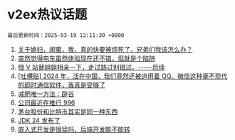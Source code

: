 # v2ex热议话题

`最后更新时间：2025-03-19 12:11:30 +0800`

1. [关于媳妇，闺蜜，我，真的快要被烦死了，兄弟们我该怎么办？](https://www.v2ex.com/t/1119364)
1. [突然觉得电车虽然体验现在还不错，但就是个陷阱](https://www.v2ex.com/t/1119322)
1. [借 V 站替姐姐相亲一下，走过路过别错过。-----后续](https://www.v2ex.com/t/1119447)
1. [[吐槽贴] 2024 年，活在中国，我们竟然还被迫用着 QQ、微信这种毫不现代的即时通信软件，我真是受够了](https://www.v2ex.com/t/1119312)
1. [减肥唯一方法：辟谷](https://www.v2ex.com/t/1119361)
1. [公司最近在推行 996](https://www.v2ex.com/t/1119408)
1. [茅台股份和比特币其实是同一种东西](https://www.v2ex.com/t/1119487)
1. [JDK 24 发布了](https://www.v2ex.com/t/1119493)
1. [嵌入式开发是很猛吗，后端开发能不能转](https://www.v2ex.com/t/1119339)

